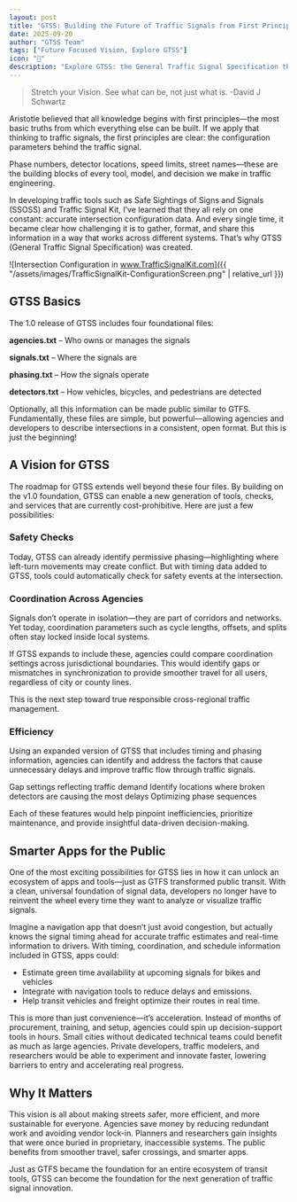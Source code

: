 ```yaml
---
layout: post
title: "GTSS: Building the Future of Traffic Signals from First Principles"
date: 2025-09-20
author: "GTSS Team"
tags: ["Future Focused Vision, Explore GTSS"]
icon: "🚌"
description: "Explore GTSS: the General Traffic Signal Specification that standardizes traffic signal data. Learn how first principles, open formats, and consistent intersection information can improve safety, efficiency, and innovation in traffic engineering."
---
```


> Stretch your Vision. See what can be, not just what is. -David J Schwartz

Aristotle believed that all knowledge begins with first principles—the most basic truths from which everything else can be built. If we apply that thinking to traffic signals, the first principles are clear: the configuration parameters behind the traffic signal.

Phase numbers, detector locations, speed limits, street names—these are the building blocks of every tool, model, and decision we make in traffic engineering.

In developing traffic tools such as Safe Sightings of Signs and Signals (SSOSS) and Traffic Signal Kit, I’ve learned that they all rely on one constant: accurate intersection configuration data. And every single time, it became clear how challenging it is to gather, format, and share this information in a way that works across different systems. That’s why GTSS (General Traffic Signal Specification) was created.

![Intersection Configuration in www.TrafficSignalKit.com]({{ "/assets/images/TrafficSignalKit-ConfigurationScreen.png" | relative_url }})

## GTSS Basics

The 1.0 release of GTSS includes four foundational files:

**agencies.txt** – Who owns or manages the signals

**signals.txt** – Where the signals are

**phasing.txt** – How the signals operate

**detectors.txt** – How vehicles, bicycles, and pedestrians are detected

Optionally, all this information can be made public similar to GTFS. Fundamentally, these files are simple, but powerful—allowing agencies and developers to describe intersections in a consistent, open format. But this is just the beginning!

## A Vision for GTSS

The roadmap for GTSS extends well beyond these four files. By building on the v1.0 foundation, GTSS can enable a new generation of tools, checks, and services that are currently cost-prohibitive. Here are just a few possibilities:

### Safety Checks

Today, GTSS can already identify permissive phasing—highlighting where left-turn movements may create conflict. But with timing data added to GTSS, tools could automatically check for safety events at the intersection.

### Coordination Across Agencies

Signals don’t operate in isolation—they are part of corridors and networks. Yet today, coordination parameters such as cycle lengths, offsets, and splits often stay locked inside local systems.

If GTSS expands to include these, agencies could compare coordination settings across jurisdictional boundaries. This would identify gaps or mismatches in synchronization to provide smoother travel for all users, regardless of city or county lines.

This is the next step toward true responsible cross-regional traffic management.

### Efficiency

Using an expanded version of GTSS that includes timing and phasing information, agencies can identify and address the factors that cause unnecessary delays and improve traffic flow through traffic signals.

Gap settings reflecting traffic demand
Identify locations where broken detectors are causing the most delays
Optimizing phase sequences

Each of these features would help pinpoint inefficiencies, prioritize maintenance, and provide insightful data-driven decision-making.

## Smarter Apps for the Public

One of the most exciting possibilities for GTSS lies in how it can unlock an ecosystem of apps and tools—just as GTFS transformed public transit. With a clean, universal foundation of signal data, developers no longer have to reinvent the wheel every time they want to analyze or visualize traffic signals.

Imagine a navigation app that doesn’t just avoid congestion, but actually knows the signal timing ahead for accurate traffic estimates and real-time information to drivers. With timing, coordination, and schedule information included in GTSS, apps could:

- Estimate green time availability at upcoming signals for bikes and vehicles
- Integrate with navigation tools to reduce delays and emissions.
- Help transit vehicles and freight optimize their routes in real time.

This is more than just convenience—it’s acceleration. Instead of months of procurement, training, and setup, agencies could spin up decision-support tools in hours. Small cities without dedicated technical teams could benefit as much as large agencies. Private developers, traffic modelers, and researchers would be able to experiment and innovate faster, lowering barriers to entry and accelerating real progress.

## Why It Matters

This vision is all about making streets safer, more efficient, and more sustainable for everyone. Agencies save money by reducing redundant work and avoiding vendor lock-in. Planners and researchers gain insights that were once buried in proprietary, inaccessible systems. The public benefits from smoother travel, safer crossings, and smarter apps.

Just as GTFS became the foundation for an entire ecosystem of transit tools, GTSS can become the foundation for the next generation of traffic signal innovation.
